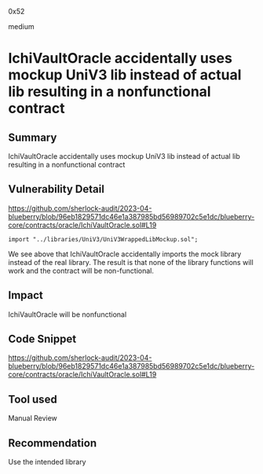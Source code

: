 0x52

medium

# IchiVaultOracle accidentally uses mockup UniV3 lib instead of actual lib resulting in a nonfunctional contract

## Summary

IchiVaultOracle accidentally uses mockup UniV3 lib instead of actual lib resulting in a nonfunctional contract

## Vulnerability Detail

https://github.com/sherlock-audit/2023-04-blueberry/blob/96eb1829571dc46e1a387985bd56989702c5e1dc/blueberry-core/contracts/oracle/IchiVaultOracle.sol#L19

    import "../libraries/UniV3/UniV3WrappedLibMockup.sol";

We see above that IchiVaultOracle accidentally imports the mock library instead of the real library. The result is that none of the library functions will work and the contract will be non-functional.

## Impact

IchiVaultOracle will be nonfunctional

## Code Snippet

https://github.com/sherlock-audit/2023-04-blueberry/blob/96eb1829571dc46e1a387985bd56989702c5e1dc/blueberry-core/contracts/oracle/IchiVaultOracle.sol#L19

## Tool used

Manual Review

## Recommendation

Use the intended library